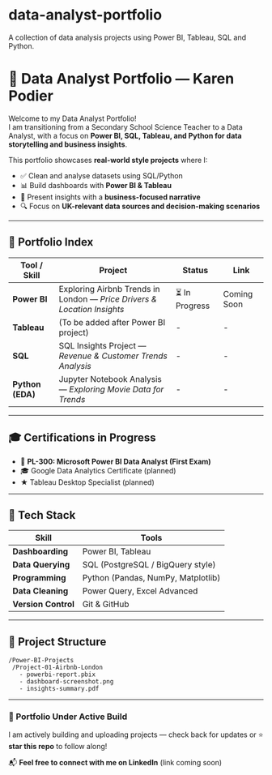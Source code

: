 # data-analyst-portfolio
A collection of data analysis projects using Power BI, Tableau, SQL and Python.
# 🎯 Data Analyst Portfolio — Karen Podier

Welcome to my Data Analyst Portfolio!  
I am transitioning from a Secondary School Science Teacher to a Data Analyst, with a focus on **Power BI, SQL, Tableau, and Python for data storytelling and business insights**.

This portfolio showcases **real-world style projects** where I:
- ✅ Clean and analyse datasets using SQL/Python
- 📊 Build dashboards with **Power BI & Tableau**
- 🧠 Present insights with a **business-focused narrative**
- 🔍 Focus on **UK-relevant data sources and decision-making scenarios**

---

## 📌 Portfolio Index

| Tool / Skill | Project | Status | Link |
|--------------|--------|--------|------|
| **Power BI** | Exploring Airbnb Trends in London — *Price Drivers & Location Insights* | ⏳ In Progress | Coming Soon |
| **Tableau** | (To be added after Power BI project) | - | -
| **SQL** | SQL Insights Project — *Revenue & Customer Trends Analysis* | - | -
| **Python (EDA)** | Jupyter Notebook Analysis — *Exploring Movie Data for Trends* | - | -

---

## 🎓 Certifications in Progress
- 📌 **PL-300: Microsoft Power BI Data Analyst (First Exam)**
- 🎓 Google Data Analytics Certificate (planned)
- ★ Tableau Desktop Specialist (planned)

---

## 🚀 Tech Stack
| Skill | Tools |
|-------|------|
| **Dashboarding** | Power BI, Tableau |
| **Data Querying** | SQL (PostgreSQL / BigQuery style) |
| **Programming** | Python (Pandas, NumPy, Matplotlib) |
| **Data Cleaning** | Power Query, Excel Advanced |
| **Version Control** | Git & GitHub |

---

## 📂 Project Structure
```
/Power-BI-Projects
 /Project-01-Airbnb-London
   - powerbi-report.pbix
   - dashboard-screenshot.png
   - insights-summary.pdf
```

---

### 🚧 Portfolio Under Active Build
I am actively building and uploading projects — check back for updates or ⭐ **star this repo** to follow along!

📬 **Feel free to connect with me on LinkedIn** (link coming soon)
